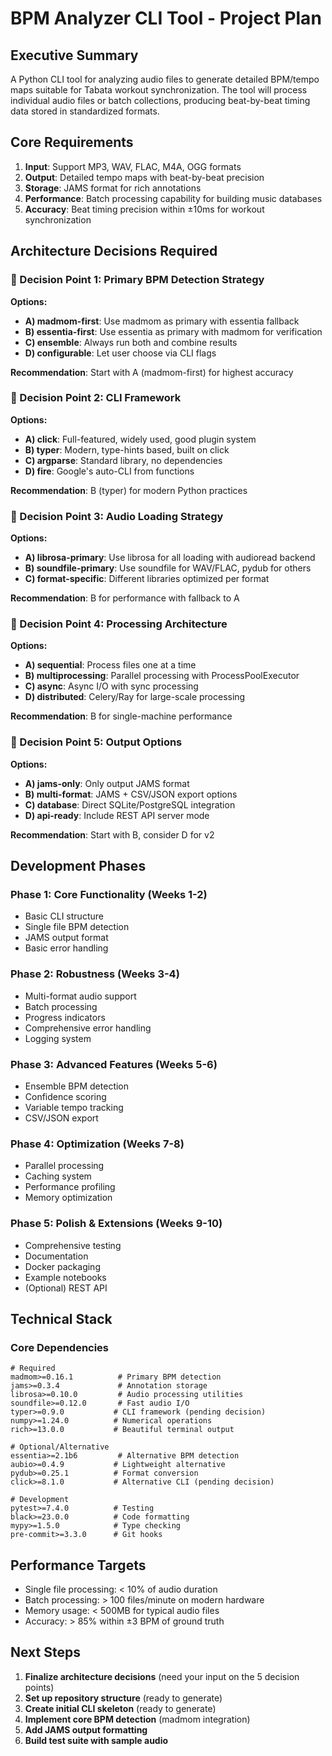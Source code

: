 # BPM Analyzer CLI Tool - Project Plan

## Executive Summary

A Python CLI tool for analyzing audio files to generate detailed BPM/tempo maps suitable for Tabata workout synchronization. The tool will process individual audio files or batch collections, producing beat-by-beat timing data stored in standardized formats.

## Core Requirements

1. **Input**: Support MP3, WAV, FLAC, M4A, OGG formats
2. **Output**: Detailed tempo maps with beat-by-beat precision
3. **Storage**: JAMS format for rich annotations
4. **Performance**: Batch processing capability for building music databases
5. **Accuracy**: Beat timing precision within ±10ms for workout synchronization

## Architecture Decisions Required

### 🔧 Decision Point 1: Primary BPM Detection Strategy
**Options:**
- **A) madmom-first**: Use madmom as primary with essentia fallback
- **B) essentia-first**: Use essentia as primary with madmom for verification
- **C) ensemble**: Always run both and combine results
- **D) configurable**: Let user choose via CLI flags

**Recommendation**: Start with A (madmom-first) for highest accuracy

### 🔧 Decision Point 2: CLI Framework
**Options:**
- **A) click**: Full-featured, widely used, good plugin system
- **B) typer**: Modern, type-hints based, built on click
- **C) argparse**: Standard library, no dependencies
- **D) fire**: Google's auto-CLI from functions

**Recommendation**: B (typer) for modern Python practices

### 🔧 Decision Point 3: Audio Loading Strategy
**Options:**
- **A) librosa-primary**: Use librosa for all loading with audioread backend
- **B) soundfile-primary**: Use soundfile for WAV/FLAC, pydub for others
- **C) format-specific**: Different libraries optimized per format

**Recommendation**: B for performance with fallback to A

### 🔧 Decision Point 4: Processing Architecture
**Options:**
- **A) sequential**: Process files one at a time
- **B) multiprocessing**: Parallel processing with ProcessPoolExecutor
- **C) async**: Async I/O with sync processing
- **D) distributed**: Celery/Ray for large-scale processing

**Recommendation**: B for single-machine performance

### 🔧 Decision Point 5: Output Options
**Options:**
- **A) jams-only**: Only output JAMS format
- **B) multi-format**: JAMS + CSV/JSON export options
- **C) database**: Direct SQLite/PostgreSQL integration
- **D) api-ready**: Include REST API server mode

**Recommendation**: Start with B, consider D for v2

## Development Phases

### Phase 1: Core Functionality (Weeks 1-2)
- Basic CLI structure
- Single file BPM detection
- JAMS output format
- Basic error handling

### Phase 2: Robustness (Weeks 3-4)
- Multi-format audio support
- Batch processing
- Progress indicators
- Comprehensive error handling
- Logging system

### Phase 3: Advanced Features (Weeks 5-6)
- Ensemble BPM detection
- Confidence scoring
- Variable tempo tracking
- CSV/JSON export

### Phase 4: Optimization (Weeks 7-8)
- Parallel processing
- Caching system
- Performance profiling
- Memory optimization

### Phase 5: Polish & Extensions (Weeks 9-10)
- Comprehensive testing
- Documentation
- Docker packaging
- Example notebooks
- (Optional) REST API

## Technical Stack

### Core Dependencies
```
# Required
madmom>=0.16.1          # Primary BPM detection
jams>=0.3.4             # Annotation storage
librosa>=0.10.0         # Audio processing utilities
soundfile>=0.12.0       # Fast audio I/O
typer>=0.9.0           # CLI framework (pending decision)
numpy>=1.24.0          # Numerical operations
rich>=13.0.0           # Beautiful terminal output

# Optional/Alternative
essentia>=2.1b6         # Alternative BPM detection
aubio>=0.4.9           # Lightweight alternative
pydub>=0.25.1          # Format conversion
click>=8.1.0           # Alternative CLI (pending decision)

# Development
pytest>=7.4.0          # Testing
black>=23.0.0          # Code formatting
mypy>=1.5.0            # Type checking
pre-commit>=3.3.0      # Git hooks
```

## Performance Targets

- Single file processing: < 10% of audio duration
- Batch processing: > 100 files/minute on modern hardware
- Memory usage: < 500MB for typical audio files
- Accuracy: > 85% within ±3 BPM of ground truth

## Next Steps

1. **Finalize architecture decisions** (need your input on the 5 decision points)
2. **Set up repository structure** (ready to generate)
3. **Create initial CLI skeleton** (ready to generate)
4. **Implement core BPM detection** (madmom integration)
5. **Add JAMS output formatting**
6. **Build test suite with sample audio**